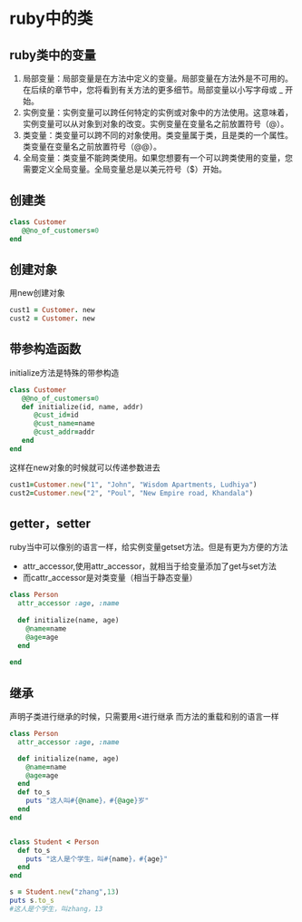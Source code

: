 # ruby中的类

## ruby类中的变量
1. 局部变量：局部变量是在方法中定义的变量。局部变量在方法外是不可用的。在后续的章节中，您将看到有关方法的更多细节。局部变量以小写字母或 _ 开始。
2. 实例变量：实例变量可以跨任何特定的实例或对象中的方法使用。这意味着，实例变量可以从对象到对象的改变。实例变量在变量名之前放置符号（@）。
3. 类变量：类变量可以跨不同的对象使用。类变量属于类，且是类的一个属性。类变量在变量名之前放置符号（@@）。
4. 全局变量：类变量不能跨类使用。如果您想要有一个可以跨类使用的变量，您需要定义全局变量。全局变量总是以美元符号（$）开始。


## 创建类
```ruby
class Customer
   @@no_of_customers=0
end
```

## 创建对象
用new创建对象

```ruby
cust1 = Customer. new
cust2 = Customer. new
```

## 带参构造函数
initialize方法是特殊的带参构造
```ruby
class Customer
   @@no_of_customers=0
   def initialize(id, name, addr)
      @cust_id=id
      @cust_name=name
      @cust_addr=addr
   end
end
```
这样在new对象的时候就可以传递参数进去
```ruby
cust1=Customer.new("1", "John", "Wisdom Apartments, Ludhiya")
cust2=Customer.new("2", "Poul", "New Empire road, Khandala")
```
## getter，setter
ruby当中可以像别的语言一样，给实例变量getset方法。但是有更为方便的方法
- attr_accessor,使用attr_accessor，就相当于给变量添加了get与set方法
- 而cattr_accessor是对类变量（相当于静态变量）
```ruby
class Person
  attr_accessor :age, :name
  
  def initialize(name, age)
    @name=name
    @age=age
  end
  
end
```
## 继承
声明子类进行继承的时候，只需要用<进行继承
而方法的重载和别的语言一样
```ruby
class Person
  attr_accessor :age, :name

  def initialize(name, age)
    @name=name
    @age=age
  end
  def to_s
    puts "这人叫#{@name}，#{@age}岁"
  end
end


class Student < Person
  def to_s
    puts "这人是个学生，叫#{name}，#{age}"
  end
end

s = Student.new("zhang",13)
puts s.to_s
#这人是个学生，叫zhang，13

```

